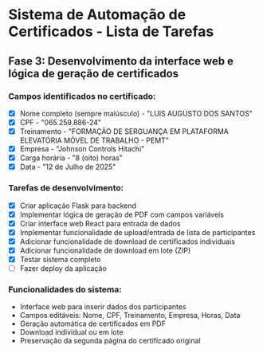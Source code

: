 # Sistema de Automação de Certificados - Lista de Tarefas

## Fase 3: Desenvolvimento da interface web e lógica de geração de certificados

### Campos identificados no certificado:
- [x] Nome completo (sempre maiúsculo) - "LUIS AUGUSTO DOS SANTOS"
- [x] CPF - "065.259.886-24"
- [x] Treinamento - "FORMAÇÃO DE SERGUANÇA EM PLATAFORMA ELEVATÓRIA MÓVEL DE TRABALHO - PEMT"
- [x] Empresa - "Johnson Controls Hitachi"
- [x] Carga horária - "8 (oito) horas"
- [x] Data - "12 de Julho de 2025"

### Tarefas de desenvolvimento:
- [x] Criar aplicação Flask para backend
- [x] Implementar lógica de geração de PDF com campos variáveis
- [x] Criar interface web React para entrada de dados
- [x] Implementar funcionalidade de upload/entrada de lista de participantes
- [x] Adicionar funcionalidade de download de certificados individuais
- [x] Adicionar funcionalidade de download em lote (ZIP)
- [x] Testar sistema completo
- [ ] Fazer deploy da aplicação

### Funcionalidades do sistema:
- Interface web para inserir dados dos participantes
- Campos editáveis: Nome, CPF, Treinamento, Empresa, Horas, Data
- Geração automática de certificados em PDF
- Download individual ou em lote
- Preservação da segunda página do certificado original

